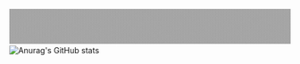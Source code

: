 ![Hello, my name is Nikita](nikita.gif)
![Anurag's GitHub stats](https://github-readme-stats.vercel.app/api?username=NIKITACODEE&show_icons=true&theme=radical)
